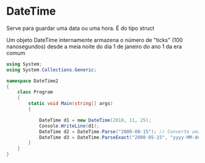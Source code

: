 # DateTime
Serve para guardar uma data ou uma hora. É do tipo struct

Um objeto DateTime internamente armazena o número de "ticks" (100 nanosegundos) desde a meia noite do dia 1 de janeiro do ano 1 da era comum

````c#
using System;
using System.Collections.Generic;

namespace DateTime2
{
    class Program
    {
        static void Main(string[] args)
        {

            DateTime d1 = new DateTime(2018, 11, 25);
            Console.WriteLine(d1);
            DateTime d2 = DateTime.Parse("2000-08-15"); // Converte uma string para DateTime
            DateTime d3 = DateTime.ParseExact("2000-05-15", "yyyy-MM-dd", CultureInfo.InvariantCulture);
        }
    }
}
````